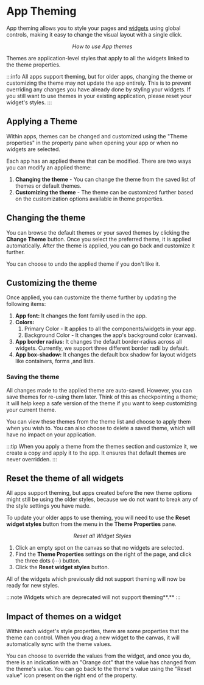 # App Theming

App theming allows you to style your pages and [widgets](../../../reference/widgets/) using global controls, making it easy to change the visual layout with a single click.

 <figure>
 <object data="https://www.youtube.com/embed/v6Lc3p6lv7o?autoplay=0" width='860px' height='515px'></object>
 <figcaption align="center"><i>How to use App themes</i></figcaption>
</figure>

Themes are application-level styles that apply to all the widgets linked to the theme properties.

:::info
All apps support theming, but for older apps, changing the theme or customizing the theme may not update the app entirely. This is to prevent overriding any changes you have already done by styling your widgets. If you still want to use themes in your existing application, please reset your widget's styles.
:::

## Applying a Theme

Within apps, themes can be changed and customized using the "Theme properties" in the property pane when opening your app or when no widgets are selected.

Each app has an applied theme that can be modified. There are two ways you can modify an applied theme:

1. **Changing the theme** - You can change the theme from the saved list of themes or default themes.
2. **Customizing the theme** - The theme can be customized further based on the customization options available in theme properties.

## **Changing the theme**

You can browse the default themes or your saved themes by clicking the **Change Theme** button. Once you select the preferred theme, it is applied automatically. After the theme is applied, you can go back and customize it further.

You can choose to undo the applied theme if you don't like it.

## **Customizing the theme**

Once applied, you can customize the theme further by updating the following items:

1. **App font:** It changes the font family used in the app.
2. **Colors:**
   1. Primary Color - It applies to all the components/widgets in your app.
   2. Background Color - It changes the app's background color (canvas).
3. **App border radius:** It changes the default border-radius across all widgets. Currently, we support three different border radii by default.
4. **App box-shadow:** It changes the default box shadow for layout widgets like containers, forms ,and lists.

### **Saving the theme**

All changes made to the applied theme are auto-saved. However, you can save themes for re-using them later. Think of this as checkpointing a theme; it will help keep a safe version of the theme if you want to keep customizing your current theme.

You can view these themes from the theme list and choose to apply them when you wish to. You can also choose to delete a saved theme, which will have no impact on your application.

:::tip
When you apply a theme from the themes section and customize it, we create a copy and apply it to the app. It ensures that default themes are never overridden.
:::

## ​Reset the theme of all widgets

All apps support theming, but apps created before the new theme options might still be using the older styles, because we do not want to break any of the style settings you have made.

To update your older apps to use theming, you will need to use the **Reset widget styles** button from the menu in the **Theme Properties** pane.

<figure>
 <object data="https://www.youtube.com/embed/6W-EIPKCNK8?autoplay=0" width='860px' height='515px'></object>
 <figcaption align="center"><i>Reset all Widget Styles</i></figcaption>
</figure>



1. Click an empty spot on the canvas so that no widgets are selected.
2. Find the **Theme Properties** settings on the right of the page, and click the three dots (⋯) button.
3. Click the **Reset widget styles** button.

All of the widgets which previously did not support theming will now be ready for new styles.

:::note
Widgets which are deprecated will not support theming**.**
:::

## Impact of themes on a widget

Within each widget's style properties, there are some properties that the theme can control. When you drag a new widget to the canvas, it will automatically sync with the theme values.

You can choose to override the values from the widget, and once you do, there is an indication with an "Orange dot" that the value has changed from the theme's value. You can go back to the theme's value using the "Reset value" icon present on the right end of the property.
